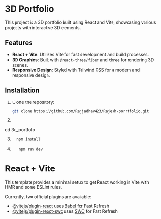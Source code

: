 # 3D Portfolio

This project is a 3D portfolio built using React and Vite, showcasing various projects with interactive 3D elements.

## Features

- **React + Vite**: Utilizes Vite for fast development and build processes.
- **3D Graphics**: Built with `@react-three/fiber` and `three` for rendering 3D scenes.
- **Responsive Design**: Styled with Tailwind CSS for a modern and responsive design.


## Installation

1. Clone the repository:
   ```bash
   git clone https://github.com/Rajjadhav423/Rajesh-porrtfolio.git 

2.   ```bash
cd 3d_portfolio

3.  ```bash
      npm install

4. ```bash
      npm run dev

# React + Vite

This template provides a minimal setup to get React working in Vite with HMR and some ESLint rules.

Currently, two official plugins are available:

- [@vitejs/plugin-react](https://github.com/vitejs/vite-plugin-react/blob/main/packages/plugin-react/README.md) uses [Babel](https://babeljs.io/) for Fast Refresh
- [@vitejs/plugin-react-swc](https://github.com/vitejs/vite-plugin-react-swc) uses [SWC](https://swc.rs/) for Fast Refresh

